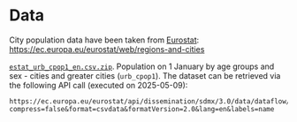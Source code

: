 # Data

City population data have been taken from [Eurostat](https://ec.europa.eu/eurostat/web/main/home): https://ec.europa.eu/eurostat/web/regions-and-cities

[`estat_urb_cpop1_en.csv.zip`](./estat_urb_cpop1_en.csv.zip). Population on 1 January by age groups and sex - cities and greater cities (`urb_cpop1`). The dataset can be retrieved via the following API call (executed on 2025-05-09):

```
https://ec.europa.eu/eurostat/api/dissemination/sdmx/3.0/data/dataflow/ESTAT/urb_cpop1/1.0?compress=false&format=csvdata&formatVersion=2.0&lang=en&labels=name
```
